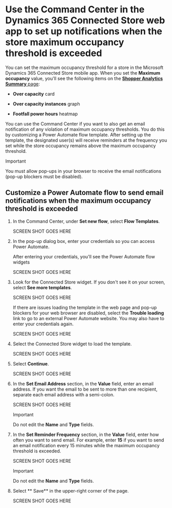 

# Use the Command Center in the Dynamics 365 Connected Store web app to set up notifications when the store maximum occupancy threshold is exceeded

You can set the maximum occupancy threshold for a store in the Microsoft Dynamics 365 Connected Store mobile app. When you set the **Maximum occupancy** value, 
you'll see the following items on the [**Shopper Analytics Summary** page](shopper-analytics-summary-page.md):

- **Over capacity** card

- **Over capacity instances** graph

- **Footfall power hours** heatmap

You can use the Command Center if you want to also get an email notification of any violation of maximum occupancy thresholds. You do this by customizing a 
Power Automate flow template. After setting up the template, the designated user(s) will receive reminders at the frequency you set while the store occupancy 
remains above the maximum occupancy threshold.

> [!IMPORTANT]
> You must allow pop-ups in your browser to receive the email notifications (pop-up blockers must be disabled).

## Customize a Power Automate flow to send email notifications when the maximum occupancy threshold is exceeded

1. In the Command Center, under **Set new flow**, select **Flow Templates**.

    SCREEN SHOT GOES HERE
    
2. In the pop-up dialog box, enter your credentials so you can access Power Automate.

    After entering your credentials, you'll see the Power Automate flow widgets
   
    SCREEN SHOT GOES HERE
    
3. Look for the Connected Store widget. If you don't see it on your screen, select **See more templates**.

    SCREEN SHOT GOES HERE
    
    If there are issues loading the template in the web page and pop-up blockers for your web browser are disabled, select the **Trouble loading** link to go to an external Power Automate website. You may also have to enter your credentials again.
    
    SCREEN SHOT GOES HERE
    
4. Select the Connected Store widget to load the template.

    SCREEN SHOT GOES HERE

5. Select **Continue**.

    SCREEN SHOT GOES HERE

6. In the **Set Email Address** section, in the **Value** field, enter an email address. If you want the email to be sent to more than one recipient, separate each email address with a semi-colon. 

    SCREEN SHOT GOES HERE

    > [!IMPORTANT]
    > Do not edit the **Name** and **Type** fields.
    
7. In the **Set Reminder Frequency** section, in the **Value** field, enter how often you want to send email. For example, enter **15** if you want to send an email notification every 15 minutes while the maximum occupancy threshold is exceeded.

    SCREEN SHOT GOES HERE
    
    > [!IMPORTANT]
    > Do not edit the **Name** and **Type** fields.
    
8. Select ** Save** in the upper-right corner of the page.

    SCREEN SHOT GOES HERE
    
    


